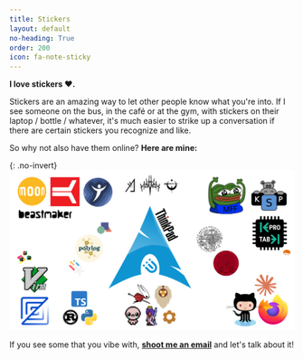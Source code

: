 ```yaml
---
title: Stickers
layout: default
no-heading: True
order: 200
icon: fa-note-sticky
---
```


**I love stickers ❤️.**

Stickers are an amazing way to let other people know what you're into.
If I see someone on the bus, in the café or at the gym, with stickers on their laptop / bottle / whatever, it's much easier to strike up a conversation if there are certain stickers you recognize and like.

So why not also have them online? **Here are mine:**

{: .no-invert}
<img class="full-width" src="/assets/stickers.svg" alt="Stickers">

If you see some that you vibe with, [**shoot me an email**](mailto:tomas@slama.dev) and let's talk about it!
